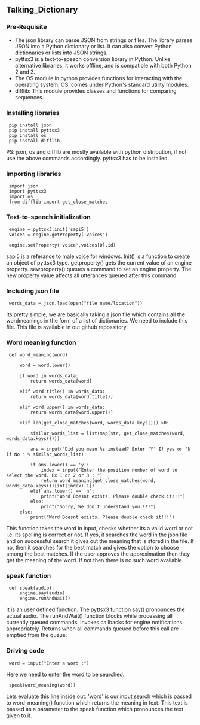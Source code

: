 ## Talking_Dictionary

### Pre-Requisite
- The json library can parse JSON from strings or files. The library parses JSON into a Python dictionary or list. 
It can also convert Python dictionaries or lists into JSON strings.
- pyttsx3 is a text-to-speech conversion library in Python. Unlike alternative libraries, it works offline, and is compatible with both Python 2 and 3.
- The OS module in python provides functions for interacting with the operating system. OS, comes under Python's standard utility modules.
- difflib: This module provides classes and functions for comparing sequences.

### Installing libraries
     pip install json
     pip install pyttsx3
     pip install os
     pip install difflib

PS: json, os and difflib are mostly available with python distribution, if not use the above commands accordingly. pyttsx3 has to be installed.

### Importing libraries
     import json
     import pyttsx3
     import os
     from difflib import get_close_matches

### Text-to-speech initialization
     engine = pyttsx3.init('sapi5')
     voices = engine.getProperty('voices')

     engine.setProperty('voice',voices[0].id)
     
sapi5 is a referance to male voice for windows. Init() is a function to create an object
of pyttsx3 type.
getproperty() gets the current value of an engine property.
sewproperty() queues a command to set an engine property. The new property value affects all utterances
queued after this command.

### Including json file 
     words_data = json.load(open("file name/location"))
     
Its pretty simple, we are basically taking a json file which contains all the wordmeanings in the form of a list of dictionaries. 
We need to include this file. This file is available in out github repossitory.

### Word meaning function
     def word_meaning(word):
      
         word = word.lower()

         if word in words_data:
             return words_data[word]
      
         elif word.title() in words_data:
             return words_data[word.title()]
      
         elif word.upper() in words_data:
             return words_data[word.upper()]
      
         elif len(get_close_matches(word, words_data.keys())) >0:
      
             similar_words_list = list(map(str, get_close_matches(word, words_data.keys())))
    
             ans = input("Did you mean %s instead? Enter 'Y' If yes or 'N' if No " % similar_words_list)
        
             if ans.lower() == 'y':
                 index = input("Enter the position number of word to select the word. Ex 1 or 2 or 3 : ")
                 return word_meaning(get_close_matches(word, words_data.keys())[int(index)-1])
             elif ans.lower() == 'n':
                 print("Word Doesnt exists. Please double check it!!!")
             else:
                 print("Sorry, We don't understand you!!!!")
         else:
             print("Word Doesnt exists. Please double check it!!!")
             
This function takes the word in input, checks whether its a valid word or not i.e. its spelling is correct or not. If yes, it searches the 
word in the json file and on successful search it gives out the meaning that is stored in the file. If no, then it searches for the best match 
and gives the option to choose among the best matches. If the user approves the approximation then they get the meaning of the word. If not
then there is no such word available.

### speak function
     def speak(audio):
         engine.say(audio)
         engine.runAndWait()
         
It is an user defined function. The pyttsx3 function say() pronounces the actual audio.
The runAndWait() function blocks while processing all currently queued commands.
Invokes callbacks for engine notifications appropriately.
Returns when all commands queued before this call are emptied from the queue.

### Driving code
     word = input("Enter a word :")
     
Here we need to enter the word to be searched.

     speak(word_meaning(word))
     
Lets evaluate this line inside out. 'word' is our input search which is passed to word_meaning() function which 
returns the meaning in text. This text is passed as a parameter to the speak function which pronounces the text given to it.
